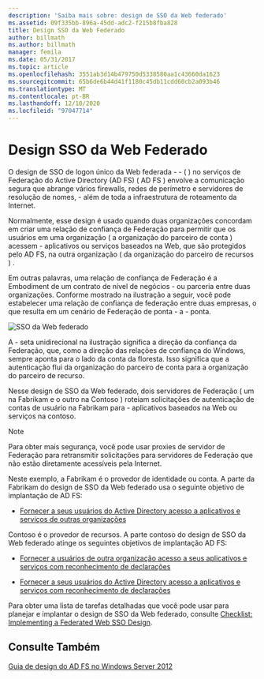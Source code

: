 ```yaml
---
description: 'Saiba mais sobre: design de SSO da Web federado'
ms.assetid: 09f335bb-896a-45dd-adc2-f215b8fba828
title: Design SSO da Web Federado
author: billmath
ms.author: billmath
manager: femila
ms.date: 05/31/2017
ms.topic: article
ms.openlocfilehash: 3551ab3d14b479750d5338580aa1c43660da1623
ms.sourcegitcommit: 65b6de6b44d41f1180c45db11cdd60cb2a093b46
ms.translationtype: MT
ms.contentlocale: pt-BR
ms.lasthandoff: 12/10/2020
ms.locfileid: "97047714"
---
```

# <a name="federated-web-sso-design"></a>Design SSO da Web Federado

O design de SSO de logon único da Web federada \- \- \( \) no serviços de Federação do Active Directory (AD FS) \( AD FS \) envolve a comunicação segura que abrange vários firewalls, redes de perímetro e servidores de resolução de nomes, \- além de toda a infraestrutura de roteamento da Internet.

Normalmente, esse design é usado quando duas organizações concordam em criar uma relação de confiança de Federação para permitir que os usuários em uma organização \( a organização do parceiro de conta \) acessem \- aplicativos ou serviços baseados na Web, que são protegidos pelo AD FS, na outra organização \( da organização do parceiro de recursos \) .

Em outras palavras, uma relação de confiança de Federação é a Embodiment de um contrato de nível de negócios \- ou parceria entre duas organizações. Conforme mostrado na ilustração a seguir, você pode estabelecer uma relação de confiança de federação entre duas empresas, o que resulta em um cenário de Federação de ponta \- a \- ponta.

![SSO da Web federado](media/adfs2_FederatedWebSSODesign.gif)

A \- seta unidirecional na ilustração significa a direção da confiança da Federação, que, como a direção das relações de confiança do Windows, sempre aponta para o lado da conta da floresta. Isso significa que a autenticação flui da organização do parceiro de conta para a organização do parceiro de recurso.

Nesse design de SSO da Web federado, dois servidores de Federação \( um na Fabrikam e o outro na Contoso \) roteiam solicitações de autenticação de contas de usuário na Fabrikam para \- aplicativos baseados na Web ou serviços na contoso.

> [!NOTE]
> Para obter mais segurança, você pode usar proxies de servidor de Federação para retransmitir solicitações para servidores de Federação que não estão diretamente acessíveis pela Internet.

Neste exemplo, a Fabrikam é o provedor de identidade ou conta. A parte da Fabrikam do design de SSO da Web federado usa o seguinte objetivo de implantação de AD FS:

-   [Fornecer a seus usuários do Active Directory acesso a aplicativos e serviços de outras organizações](Provide-Your-Active-Directory-Users-Access-to-the-Applications-and-Services-of-Other-Organizations.md)

Contoso é o provedor de recursos. A parte contoso do design de SSO da Web federado atinge os seguintes objetivos de implantação AD FS:

-   [Fornecer a usuários de outra organização acesso a seus aplicativos e serviços com reconhecimento de declarações](Provide-Users-in-Another-Organization-Access-to-Your-Claims-Aware-Applications-and-Services.md)

-   [Fornecer a seus usuários do Active Directory acesso a aplicativos e serviços com reconhecimento de declarações](Provide-Your-Active-Directory-Users-Access-to-Your-Claims-Aware-Applications-and-Services.md)

Para obter uma lista de tarefas detalhadas que você pode usar para planejar e implantar o design de SSO da Web federado, consulte [Checklist: Implementing a Federated Web SSO Design](../../ad-fs/deployment/Checklist--Implementing-a-Federated-Web-SSO-Design.md).

## <a name="see-also"></a>Consulte Também
[Guia de design do AD FS no Windows Server 2012](AD-FS-Design-Guide-in-Windows-Server-2012.md)
